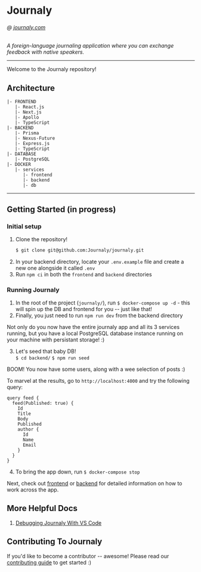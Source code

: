 # Journaly

###### @ [journaly.com](http://journaly.com)

_A foreign-language journaling application where you can exchange feedback with native speakers._

---

Welcome to the Journaly repository!

## Architecture

```
|- FRONTEND
   |- React.js
   |- Next.js
   |- Apollo
   |- TypeScript
|- BACKEND
   |- Prisma
   |- Nexus-Future
   |- Express.js
   |- TypeScript
|- DATABASE
   |- PostgreSQL
|- DOCKER
   |- services
      |- frontend
      |- backend
      |- db
```

---

## Getting Started (in progress)

### Initial setup

1. Clone the repository!
   ```sh
   $ git clone git@github.com:Journaly/journaly.git
   ```
1. In your backend directory, locate your `.env.example` file and create a new one alongside it called `.env`
1. Run `npm ci` in both the `frontend` and `backend` directories

### Running Journaly

1. In the root of the project (`journaly/`), run `$ docker-compose up -d` - this will spin up the DB and frontend for you -- just like that!
2. Finally, you just need to run `npm run dev` from the backend directory

Not only do you now have the entire journaly app and all its 3 services running, but you have a local PostgreSQL database instance running on your machine with persistant storage! :)

3. Let's seed that baby DB!  
   `$ cd backend/`
   `$ npm run seed`

BOOM! You now have some users, along with a wee selection of posts :)

To marvel at the results, go to `http://localhost:4000` and try the following query:

```
query feed {
  feed(Published: true) {
    Id
    Title
    Body
    Published
    author {
      Id
      Name
      Email
    }
  }
}
```

4. To bring the app down, run `$ docker-compose stop`

Next, check out [frontend](./frontend) or [backend](./backend) for detailed information on how to work across the app.

## More Helpful Docs

1. [Debugging Journaly With VS Code](./docs/debugging.md)

## Contributing To Journaly

If you'd like to become a contributor -- awesome!
Please read our [contributing guide](./docs/contributing-guide.md) to get started :)
